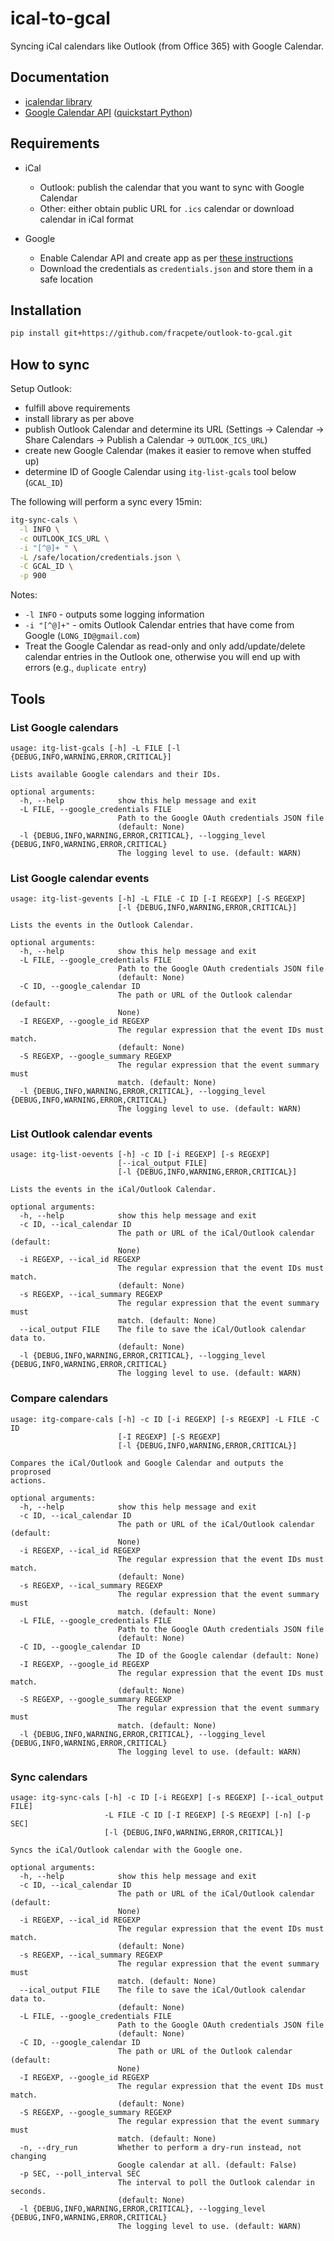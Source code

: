 # ical-to-gcal
Syncing iCal calendars like Outlook (from Office 365) with Google Calendar.


## Documentation

* [icalendar library](https://icalendar.readthedocs.io/en/latest/)
* [Google Calendar API](https://developers.google.com/resources/api-libraries/documentation/calendar/v3/python/latest/) ([quickstart Python](https://developers.google.com/calendar/api/quickstart/python))


## Requirements

* iCal

  * Outlook: publish the calendar that you want to sync with Google Calendar
  * Other: either obtain public URL for `.ics` calendar or download calendar in iCal format

* Google

  * Enable Calendar API and create app as per [these instructions](https://developers.google.com/calendar/api/quickstart/python)
  * Download the credentials as `credentials.json` and store them in a safe location


## Installation

```bash
pip install git+https://github.com/fracpete/outlook-to-gcal.git
```


## How to sync

Setup Outlook:

* fulfill above requirements
* install library as per above
* publish Outlook Calendar and determine its URL (Settings -> Calendar -> Share Calendars -> Publish a Calendar -> `OUTLOOK_ICS_URL`)
* create new Google Calendar (makes it easier to remove when stuffed up)
* determine ID of Google Calendar using `itg-list-gcals` tool below (`GCAL_ID`)

The following will perform a sync every 15min:

```bash
itg-sync-cals \
  -l INFO \
  -c OUTLOOK_ICS_URL \
  -i "[^@]+ " \
  -L /safe/location/credentials.json \
  -C GCAL_ID \
  -p 900
```

Notes:

* `-l INFO` - outputs some logging information
* `-i "[^@]+"` - omits Outlook Calendar entries that have come from Google (`LONG_ID@gmail.com`)
* Treat the Google Calendar as read-only and only add/update/delete calendar entries in the Outlook one,
  otherwise you will end up with errors (e.g., `duplicate entry`)


## Tools

### List Google calendars

```
usage: itg-list-gcals [-h] -L FILE [-l {DEBUG,INFO,WARNING,ERROR,CRITICAL}]

Lists available Google calendars and their IDs.

optional arguments:
  -h, --help            show this help message and exit
  -L FILE, --google_credentials FILE
                        Path to the Google OAuth credentials JSON file
                        (default: None)
  -l {DEBUG,INFO,WARNING,ERROR,CRITICAL}, --logging_level {DEBUG,INFO,WARNING,ERROR,CRITICAL}
                        The logging level to use. (default: WARN)
```


### List Google calendar events

```
usage: itg-list-gevents [-h] -L FILE -C ID [-I REGEXP] [-S REGEXP]
                        [-l {DEBUG,INFO,WARNING,ERROR,CRITICAL}]

Lists the events in the Outlook Calendar.

optional arguments:
  -h, --help            show this help message and exit
  -L FILE, --google_credentials FILE
                        Path to the Google OAuth credentials JSON file
                        (default: None)
  -C ID, --google_calendar ID
                        The path or URL of the Outlook calendar (default:
                        None)
  -I REGEXP, --google_id REGEXP
                        The regular expression that the event IDs must match.
                        (default: None)
  -S REGEXP, --google_summary REGEXP
                        The regular expression that the event summary must
                        match. (default: None)
  -l {DEBUG,INFO,WARNING,ERROR,CRITICAL}, --logging_level {DEBUG,INFO,WARNING,ERROR,CRITICAL}
                        The logging level to use. (default: WARN)
```


### List Outlook calendar events

```
usage: itg-list-oevents [-h] -c ID [-i REGEXP] [-s REGEXP]
                        [--ical_output FILE]
                        [-l {DEBUG,INFO,WARNING,ERROR,CRITICAL}]

Lists the events in the iCal/Outlook Calendar.

optional arguments:
  -h, --help            show this help message and exit
  -c ID, --ical_calendar ID
                        The path or URL of the iCal/Outlook calendar (default:
                        None)
  -i REGEXP, --ical_id REGEXP
                        The regular expression that the event IDs must match.
                        (default: None)
  -s REGEXP, --ical_summary REGEXP
                        The regular expression that the event summary must
                        match. (default: None)
  --ical_output FILE    The file to save the iCal/Outlook calendar data to.
                        (default: None)
  -l {DEBUG,INFO,WARNING,ERROR,CRITICAL}, --logging_level {DEBUG,INFO,WARNING,ERROR,CRITICAL}
                        The logging level to use. (default: WARN)
```


### Compare calendars

```
usage: itg-compare-cals [-h] -c ID [-i REGEXP] [-s REGEXP] -L FILE -C ID
                        [-I REGEXP] [-S REGEXP]
                        [-l {DEBUG,INFO,WARNING,ERROR,CRITICAL}]

Compares the iCal/Outlook and Google Calendar and outputs the proprosed
actions.

optional arguments:
  -h, --help            show this help message and exit
  -c ID, --ical_calendar ID
                        The path or URL of the iCal/Outlook calendar (default:
                        None)
  -i REGEXP, --ical_id REGEXP
                        The regular expression that the event IDs must match.
                        (default: None)
  -s REGEXP, --ical_summary REGEXP
                        The regular expression that the event summary must
                        match. (default: None)
  -L FILE, --google_credentials FILE
                        Path to the Google OAuth credentials JSON file
                        (default: None)
  -C ID, --google_calendar ID
                        The ID of the Google calendar (default: None)
  -I REGEXP, --google_id REGEXP
                        The regular expression that the event IDs must match.
                        (default: None)
  -S REGEXP, --google_summary REGEXP
                        The regular expression that the event summary must
                        match. (default: None)
  -l {DEBUG,INFO,WARNING,ERROR,CRITICAL}, --logging_level {DEBUG,INFO,WARNING,ERROR,CRITICAL}
                        The logging level to use. (default: WARN)
```


### Sync calendars

```
usage: itg-sync-cals [-h] -c ID [-i REGEXP] [-s REGEXP] [--ical_output FILE]
                     -L FILE -C ID [-I REGEXP] [-S REGEXP] [-n] [-p SEC]
                     [-l {DEBUG,INFO,WARNING,ERROR,CRITICAL}]

Syncs the iCal/Outlook calendar with the Google one.

optional arguments:
  -h, --help            show this help message and exit
  -c ID, --ical_calendar ID
                        The path or URL of the iCal/Outlook calendar (default:
                        None)
  -i REGEXP, --ical_id REGEXP
                        The regular expression that the event IDs must match.
                        (default: None)
  -s REGEXP, --ical_summary REGEXP
                        The regular expression that the event summary must
                        match. (default: None)
  --ical_output FILE    The file to save the iCal/Outlook calendar data to.
                        (default: None)
  -L FILE, --google_credentials FILE
                        Path to the Google OAuth credentials JSON file
                        (default: None)
  -C ID, --google_calendar ID
                        The path or URL of the Outlook calendar (default:
                        None)
  -I REGEXP, --google_id REGEXP
                        The regular expression that the event IDs must match.
                        (default: None)
  -S REGEXP, --google_summary REGEXP
                        The regular expression that the event summary must
                        match. (default: None)
  -n, --dry_run         Whether to perform a dry-run instead, not changing
                        Google calendar at all. (default: False)
  -p SEC, --poll_interval SEC
                        The interval to poll the Outlook calendar in seconds.
                        (default: None)
  -l {DEBUG,INFO,WARNING,ERROR,CRITICAL}, --logging_level {DEBUG,INFO,WARNING,ERROR,CRITICAL}
                        The logging level to use. (default: WARN)
```
